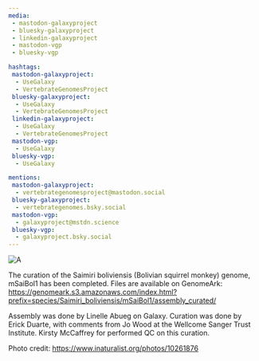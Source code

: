 ```yaml
---
media:
 - mastodon-galaxyproject
 - bluesky-galaxyproject
 - linkedin-galaxyproject
 - mastodon-vgp
 - bluesky-vgp

hashtags:
 mastodon-galaxyproject:
  - UseGalaxy
  - VertebrateGenomesProject
 bluesky-galaxyproject:
  - UseGalaxy
  - VertebrateGenomesProject
 linkedin-galaxyproject:
  - UseGalaxy
  - VertebrateGenomesProject
 mastodon-vgp:
  - UseGalaxy
 bluesky-vgp:
  - UseGalaxy

mentions:
 mastodon-galaxyproject:
  - vertebrategenomesproject@mastodon.social
 bluesky-galaxyproject:
  - vertebrategenomes.bsky.social
 mastodon-vgp:
  - galaxyproject@mstdn.science
 bluesky-vgp:
  - galaxyproject.bsky.social
---
```

![A](https://inaturalist-open-data.s3.amazonaws.com/photos/10261876/medium.jpg)

The curation of the Saimiri boliviensis (Bolivian squirrel monkey) genome, mSaiBol1 has been completed. Files are available on GenomeArk: https://genomeark.s3.amazonaws.com/index.html?prefix=species/Saimiri_boliviensis/mSaiBol1/assembly_curated/

Assembly was done by Linelle Abueg on Galaxy. Curation was done by Erick Duarte, with comments from Jo Wood at the Wellcome Sanger Trust Institute. Kirsty McCaffrey for performed QC on this curation.

Photo credit: https://www.inaturalist.org/photos/10261876